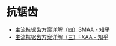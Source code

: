 # 抗锯齿

- [主流抗锯齿方案详解（四）SMAA - 知乎](https://zhuanlan.zhihu.com/p/342211163)
- [主流抗锯齿方案详解（三）FXAA - 知乎](https://zhuanlan.zhihu.com/p/431384101)